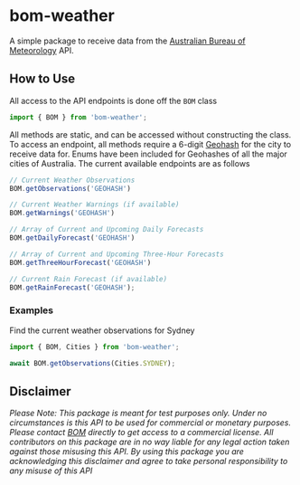 # bom-weather
A simple package to receive data from the [Australian Bureau of Meteorology](http://www.bom.gov.au/) API.

## How to Use
All access to the API endpoints is done off the `BOM` class
```ts
import { BOM } from 'bom-weather';
```
All methods are static, and can be accessed without constructing the class. To access an endpoint, all methods require a 6-digit [Geohash](https://en.wikipedia.org/wiki/Geohash) for the city to receive data for. Enums have been included for Geohashes of all the major cities of Australia. The current available endpoints are as follows
```ts
// Current Weather Observations
BOM.getObservations('GEOHASH')

// Current Weather Warnings (if available)
BOM.getWarnings('GEOHASH')

// Array of Current and Upcoming Daily Forecasts
BOM.getDailyForecast('GEOHASH')

// Array of Current and Upcoming Three-Hour Forecasts
BOM.getThreeHourForecast('GEOHASH')

// Current Rain Forecast (if available)
BOM.getRainForecast('GEOHASH');
```

### Examples
Find the current weather observations for Sydney
```ts
import { BOM, Cities } from 'bom-weather';

await BOM.getObservations(Cities.SYDNEY);
```
## Disclaimer
*Please Note: This package is meant for test purposes only. Under no circumstances is this API to be used for commercial or monetary purposes. Please contact [BOM](http://www.bom.gov.au/) directly to get access to a commercial license. All contributors on this package are in no way liable for any legal action taken against those misusing this API. By using this package you are acknowledging this disclaimer and agree to take personal responsibility to any misuse of this API*